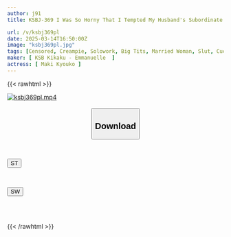 ```yaml
---
author: j91
title: KSBJ-369 I Was So Horny That I Tempted My Husband's Subordinate With My No-bra Boobs Kyoko Maki

url: /v/ksbj369pl
date: 2025-03-14T16:50:00Z
image: "ksbj369pl.jpg"
tags: [Censored, Creampie, Solowork, Big Tits, Married Woman, Slut, Cuckold	]
maker: [ KSB Kikaku - Emmanuelle  ]
actress: [ Maki Kyouko ]
---
```



{{< rawhtml >}}

<div class="video" data-videoid="jVwq2vMZDJcJpG">
    <a href="javascript:;">
        <img src="/v/ksbj369pl/ksbj369pl.jpg" width="WIDTH" height="HEIGHT" alt="ksbj369pl.mp4" loading="lazy">
    </a>
</div>

<script type="text/javascript" src="https://j91.asia/asset/on-demand-st.js"></script>

<br>
  <link rel="stylesheet" href="https://j91.asia/asset/bs5.css">
  
  <center>
  <button class="btn btn-primary" type="button" data-bs-toggle="collapse" data-bs-target=".multi-collapse" aria-expanded="false" aria-controls="multiCollapseExample1 multiCollapseExample2"><h2>Download</h2></button></center>
</p>
<div class="row">
  <div class="col">
    <div class="collapse multi-collapse" id="multiCollapseExample1">
      <div class="card card-body">
	      	      <br>
<div class="buttons">  
<p><a href="/v/ksbj369pl/st.html" target="_blank"><button class="btn-hover color-3"><i class="fa fa-download"></i> ST</button></a></p></div>
    </div>
  </div>
</div>
  <div class="col">
    <div class="collapse multi-collapse" id="multiCollapseExample2">
      <div class="card card-body">
	      <br>
<div class="buttons">
<p><a href="/v/ksbj369pl/sw.html" target="_blank"><button class="btn-hover color-2"><i class="fa fa-download"></i> SW</button></a></p></div>
<br><br>
      </div>
    </div>
  </div>
</div>

{{< /rawhtml >}}